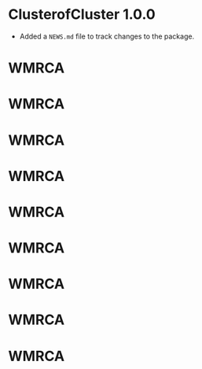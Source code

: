 # ClusterofCluster 1.0.0

* Added a `NEWS.md` file to track changes to the package.
# WMRCA
# WMRCA
# WMRCA
# WMRCA
# WMRCA
# WMRCA
# WMRCA
# WMRCA
# WMRCA
